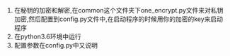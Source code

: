 1. 在秘钥的加密和解密,在common这个文件夹下one_encrypt.py文件来对私钥加密,然后配置到config.py文件中,在启动程序的时候用你的加密的key来启动程序
2. 在python3.6环境中运行
3. 配置参数在config.py中又说明
